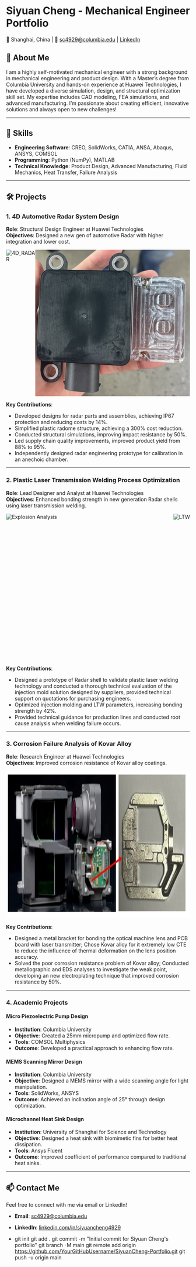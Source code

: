 # Siyuan Cheng - Mechanical Engineer Portfolio

📍 Shanghai, China | 📧 sc4929@columbia.edu | [LinkedIn](https://www.linkedin.com/in/siyuancheng4929/)

## 👋 About Me

I am a highly self-motivated mechanical engineer with a strong background in mechanical engineering and product design. With a Master’s degree from Columbia University and hands-on experience at Huawei Technologies, I have developed a diverse simulation, design, and structural optimization skill set. My expertise includes CAD modeling, FEA simulations, and advanced manufacturing. I’m passionate about creating efficient, innovative solutions and always open to new challenges!

---

## 🔧 Skills

- **Engineering Software**: CREO, SolidWorks, CATIA, ANSA, Abaqus, ANSYS, COMSOL
- **Programming**: Python (NumPy), MATLAB
- **Technical Knowledge**: Product Design, Advanced Manufacturing, Fluid Mechanics, Heat Transfer, Failure Analysis

---

## 🛠️ Projects

### 1. 4D Automotive Radar System Design
**Role**: Structural Design Engineer at Huawei Technologies  
**Objectives**: Designed a new gen of automotive Radar with higher integration and lower cost.  
<div style="display: flex; justify-content: space-between;">
    <img src="https://raw.githubusercontent.com/Siyuan0703/SiyuanCheng-Portfolio/main/4D_RADAR.gif" alt="4D_RADAR" height="400" />
    <img src="https://raw.githubusercontent.com/Siyuan0703/SiyuanCheng-Portfolio/main/PrototypeA.jpg" alt="Real" height="400" />
</div>



**Key Contributions**:
- Developed designs for radar parts and assemblies, achieving IP67 protection and reducing costs by 14%.
- Simplified plastic radome structure, achieving a 300% cost reduction.
- Conducted structural simulations, improving impact resistance by 50%.
- Led supply chain quality improvements, improved product yield from 88% to 95%.
- Independently designed radar engineering prototype for calibration in an anechoic chamber.
---

### 2. Plastic Laser Transmission Welding Process Optimization
**Role**: Lead Designer and Analyst at Huawei Technologies  
**Objectives**: Enhanced bonding strength in new generation Radar shells using laser transmission welding.

<div style="display: flex; justify-content: space-between;">
<img src="https://raw.githubusercontent.com/Siyuan0703/SiyuanCheng-Portfolio/main/ExplosionAnalysis.gif" alt="Explosion Analysis" height="400" />
<img src="https://raw.githubusercontent.com/Siyuan0703/SiyuanCheng-Portfolio/main/LTW.jpg" alt="LTW" height="400" />
</div>



**Key Contributions**:
- Designed a prototype of Radar shell to validate plastic laser welding technology and conducted a thorough technical evaluation of the injection mold solution designed by suppliers, provided technical support on quotations for purchasing engineers.
- Optimized injection molding and LTW parameters, increasing bonding strength by 42%.
- Provided technical guidance for production lines and conducted root cause analysis when welding failure occurs.

---

### 3. Corrosion Failure Analysis of Kovar Alloy
**Role**: Research Engineer at Huawei Technologies  
**Objectives**: Improved corrosion resistance of Kovar alloy coatings.  


<img src="https://raw.githubusercontent.com/Siyuan0703/SiyuanCheng-Portfolio/main/TXBaseboard.jpg" alt="TX Baseboard" height="400" />



**Key Contributions**:
- Designed a metal bracket for bonding the optical machine lens and PCB board with laser transmitter; Chose Kovar alloy for it extremely low CTE to reduce the influence of thermal deformation on the lens position accuracy.
- Solved the poor corrosion resistance problem of Kovar alloy; Conducted metallographic and EDS analyses to investigate the weak point, developing an new electroplating technique that improved corrosion resistance by 50%.


---

### 4. Academic Projects

#### Micro Piezoelectric Pump Design
- **Institution**: Columbia University
- **Objective**: Created a 25mm micropump and optimized flow rate.
- **Tools**: COMSOL Multiphysics
- **Outcome**: Developed a practical approach to enhancing flow rate.

#### MEMS Scanning Mirror Design
- **Institution**: Columbia University
- **Objective**: Designed a MEMS mirror with a wide scanning angle for light manipulation.
- **Tools**: SolidWorks, ANSYS
- **Outcome**: Achieved an inclination angle of 25° through design optimization.

#### Microchannel Heat Sink Design
- **Institution**: University of Shanghai for Science and Technology
- **Objective**: Designed a heat sink with biomimetic fins for better heat dissipation.
- **Tools**: Ansys Fluent
- **Outcome**: Improved coefficient of performance compared to traditional heat sinks.

---

## 📫 Contact Me

Feel free to connect with me via email or LinkedIn!

- **Email**: sc4929@columbia.edu
- **LinkedIn**: [linkedin.com/in/siyuancheng4929](https://www.linkedin.com/in/siyuancheng4929/)

- git init
git add .
git commit -m "Initial commit for Siyuan Cheng's portfolio"
git branch -M main
git remote add origin https://github.com/YourGitHubUsername/SiyuanCheng-Portfolio.git
git push -u origin main


